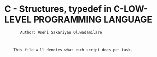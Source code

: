 #	C - Structures, typedef in C-LOW-LEVEL PROGRAMMING LANGUAGE





		   Author: Oseni Sakariyau Oluwadamilare



	    This file will denotes what each script does per task.

